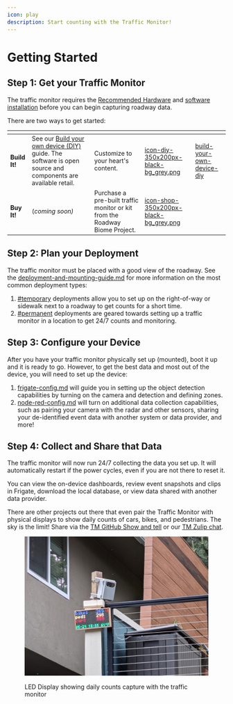 ```yaml
---
icon: play
description: Start counting with the Traffic Monitor!
---
```


# Getting Started

## Step 1: Get your Traffic Monitor

The traffic monitor requires the [Recommended Hardware](recommended-hardware.md) and [software installation](build-your-own-device-diy/software-installation.md) before you can begin capturing roadway data.

There are two ways to get started:

<table data-card-size="large" data-view="cards"><thead><tr><th></th><th></th><th></th><th data-hidden data-card-cover data-type="files"></th><th data-hidden data-card-target data-type="content-ref"></th></tr></thead><tbody><tr><td><strong>Build It!</strong>  </td><td>See our <a href="build-your-own-device-diy/">Build your own device (DIY)</a> guide. The software is open source and components are available retail.</td><td>Customize to your heart's content.</td><td><a href=".gitbook/assets/icon-diy-350x200px-black-bg_grey.png">icon-diy-350x200px-black-bg_grey.png</a></td><td><a href="build-your-own-device-diy/">build-your-own-device-diy</a></td></tr><tr><td><strong>Buy It!</strong></td><td>(<em>coming soon)</em></td><td>Purchase a pre-built traffic monitor or kit from the Roadway Biome Project.</td><td><a href=".gitbook/assets/icon-shop-350x200px-black-bg_grey.png">icon-shop-350x200px-black-bg_grey.png</a></td><td></td></tr></tbody></table>

## Step 2: Plan your Deployment

The traffic monitor must be placed with a good view of the roadway. See the [deployment-and-mounting-guide.md](deployment-and-mounting-guide.md "mention") for more information on the most common deployment types:&#x20;

1. [#temporary](deployment-and-mounting-guide.md#temporary "mention") deployments allow you to set up on the right-of-way or sidewalk next to a roadway to get counts for a short time.
2. [#permanent](deployment-and-mounting-guide.md#permanent "mention") deployments are geared towards setting up a traffic monitor in a location to get 24/7 counts and monitoring.

## Step 3: Configure your Device

After you have your traffic monitor physically set up (mounted), boot it up and it is ready to go.  However, to get the best data and most out of the device, you will need to set up the device:

1. [frigate-config.md](configuration/frigate-config.md "mention") will guide you in setting up the object detection capabilities by turning on the camera and detection and defining zones.
2. [node-red-config.md](configuration/node-red-config.md "mention") will turn on additional data collection capabilities, such as pairing your camera with the radar and other sensors, sharing your de-identified event data with another system or data provider, and more!&#x20;

## Step 4: Collect and Share that Data

The traffic monitor will now run 24/7 collecting the data you set up. It will automatically restart if the power cycles, even if you are not there to reset it.

You can view the on-device dashboards, review event snapshots and clips in Frigate, download the local database, or view data shared with another data provider.

There are other projects out there that even pair the Traffic Monitor with physical displays to show daily counts of cars, bikes, and pedestrians.  The sky is the limit!  Share via the [TM GitHub Show and tell](https://github.com/glossyio/traffic-monitor/discussions/new?category=show-and-tell) or our [TM Zulip chat](https://trafficmonitor.zulipchat.com/).

<figure><img src=".gitbook/assets/tm-display-pic01.jpg" alt=""><figcaption><p>LED Display showing daily counts capture with the traffic monitor</p></figcaption></figure>
